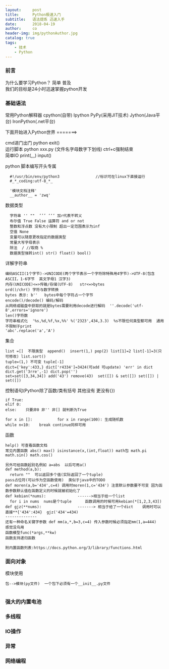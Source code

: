 ```yaml
---
layout:     post
title:      Python极速入门
subtitle:   语法提炼 迅速入手
date:       2018-04-19
author:     co
header-img: img/pythonAuthor.jpg
catalog: true
tags:
    - 技术
    - Python
---
```



### 前言 
为什么要学习Python？ 简单 普及  
我们的目标是24小时迅速掌握python开发


### 基础语法

常用Python解释器   cpython(自带)   Ipython PyPy(采用JIT技术)   Jython(Java平台)   IronPython(.net平台)  

下面开始进入Python世界 =======>  

cmd进门出门     python  exit()   
运行脚本    python xxx.py  (文件名字母数字下划线)    ctrl+c强制结束  
简单IO     print(,,,)  input()

python 脚本编写开头专属    
``` 
  #!/usr/bin/env/python3                //标识可在linux下直接运行  
  #_*_coding:utf-8_*_  
  
  '模块文档注释'
  __author__ = 'zwq'
```

数据类型 
``` 
  字符串 '' ""  ’’’ ‘‘‘ 加r代表不转义
  布尔值 True False 运算符 and or not
  整数和浮点数 没有大小限制 超出一定范围表示为inf  
  空值 None
  变量可以随意更改指定的数据类型
  常量大写字母表示
  除法  / //取商 %
  数据类型强转int() str() float() bool()
``` 

详解字符串
``` 
编码ASCII(1个字节)->UNICODE(两个字节表示一个字符除特殊用4字节)->UTF-8(包含ASCII，1-6字节  英文字母1 汉字3)
内存(UNICODE)<=>传输/存储(UTF-8)   str<=>bytes
ord()/chr() 字符与数字转换
bytes 表示: b''   bytes中每个字符占一个字节
encode()/decode() 编码/解码
从网络或磁盘中获取的就是bytes需要利用decode进行解码  ''.decode('utf-8',errors='ignore')
len()字符数
字符串格式化  '%s,%d,%f,%x,%%' %('2323',434,3.3)  %s不限任何类型都可用  通用不限制于print
'abc'.replace('a','A')
``` 

集合
``` 
list =[]  不限类型  append()  insert(1,) pop(2) list[1]=2 list[-1]=3(只可修改) list.sort()
tuple=(1,) 不可变 tuple[-1]
dict={'key':433,} dict['r4334']=3424(可add 可update) 'err' in dict  dict.get('3rre',-1) dict.pop('')
set=set([3,34,34]) add('43') remove(43)  set([]) & set([]) set([]) | set([])
``` 

控制语句(Python除了函数/类有括号 其他没有 更没有{})
``` 
if True:
elif 0:
else:    只要非0 非'' 非[] 就判断为True       

for x in []:           for x in range(100): 生成随机数
while n<10:    break continue同样可用       
``` 

函数
``` 
help() 可查看函数文档
常见内置函数 abs() max() isinstance(x,(int,float)) math包 math.pi math.sin() math.cos()

另外可给函数起别名例如 a=abs  以后可用a()
def method(a,b):
  return ""  可以返回多个值(实际返回了一个tuple)
pass占位符(可以作为空函数使用)  类似于java中的TODO
def moren(a,b='434',c=4) 调用时moren(1,c='434') 注意默认参数要不可变 因为函数参数默认值在函数定义的时候就被初始化了
def kebian(*nums):              ------>相当于给一个list
  for i in nums  nums是个tuple      函数调用的时候可用kebian(*[1,2,3,43])
def gjz(**nums):                -------> 相当于给了一个dict    调用时可以直接**{'434':434}  gjz('434'=434)
--------------
还有一种命名关键字参数 def mm(a,*,b=3,c=4) 传入参数时候必须指定mm(1,a=444)   感觉没鸟用
函数模型func(*args,**kw)
函数支持递归函数

附内置函数列表:https://docs.python.org/3/library/functions.html
``` 


### 面向对象

模块使用
``` 
包-->模块(py文件)  一个包下必须有一个__init__.py文件


```
### 强大的内置电池



### 多线程


### IO操作


### 异常



### 网络编程
